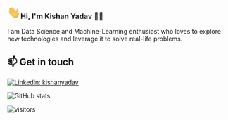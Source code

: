 ### <img src="https://raw.githubusercontent.com/ABSphreak/ABSphreak/master/gifs/Hi.gif" width="30px">Hi, I'm Kishan Yadav 👨‍💻
I am Data Science and Machine-Learning enthusiast who loves to explore new technologies and leverage it to solve real-life problems.

<!-- #### 🔭 I’m currently looking for new opportunities . -->
<!--
```python
class kishanpython:

    def __init__(self):
        self.username = 'kishanpython'
        self.name = 'Kishan Yadav'
        self.kaggle = '@kishanyadav'
        self.twitter = '@kishan_py'
        self.code = {
            'datascience': ['ML','DL','NLP','Computer Vision'],
            'backend' : ['Python', 'Flask', 'Django'],
            'database': ['MySQL', 'SQLite3', 'Mongo DB'],
            'devops': ['Docker', 'AWS'],
            'tools': ['GIT', 'GitHub','Jupyter notebook','Colab'],
            'mllib': ['Pandas','Sklearn','NLTK','Keras','Tensorflow'],
            'misc': ['Spark','Hadoop']
        }
        
    def __str__(self):
        return self.name


if __name__ == '__main__':
    me = kishanpython()
```
-->    

## 📫 Get in touch
[![Linkedin: kishanyadav](https://img.shields.io/badge/-kishanyadav-blue?style=flat-square&logo=Linkedin&logoColor=white&link=https://www.linkedin.com/in/kishanyadav/)](https://www.linkedin.com/in/kishanyadav/)






![GitHub stats](https://github-readme-stats.vercel.app/api?username=kishanpython&show_icons=true,title_color=fff;icon_color=79ff97&amp;text_color=9f9f9f&amp;bg_color=151515)

![visitors](https://visitor-badge.glitch.me/badge?page_id=kishanpython/kishanpython)




<!--
**kishanpython/kishanpython** is a ✨ _special_ ✨ repository because its `README.md` (this file) appears on your GitHub profile.

Here are some ideas to get you started:

- 🔭 I’m currently working on ...
- 🌱 I’m currently learning ...
- 👯 I’m looking to collaborate on ...
- 🤔 I’m looking for help with ...
- 💬 Ask me about ...
- 📫 How to reach me: ...
- 😄 Pronouns: ...
- ⚡ Fun fact: ...
-->
